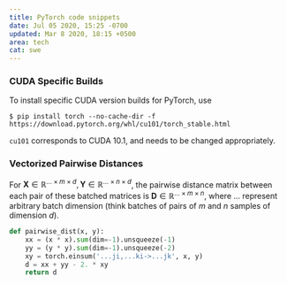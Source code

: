 ```yaml
---
title: PyTorch code snippets
date: Jul 05 2020, 15:25 -0700
updated: Mar 8 2020, 18:15 +0500
area: tech
cat: swe
---
```


### CUDA Specific Builds

To install specific CUDA version builds for PyTorch, use

```shell
$ pip install torch --no-cache-dir -f https://download.pytorch.org/whl/cu101/torch_stable.html
```

`cu101` corresponds to CUDA 10.1, and needs to be changed appropriately.

### Vectorized Pairwise Distances

For $\mathbf{X} \in \mathbb{R}^{... \times m \times d}, \mathbf{Y} \in \mathbb{R}^{... \times n \times d}$, the pairwise distance matrix between each pair of these batched matrices is $\mathbf{D} \in \mathbb{R}^{... \times m \times n}$, where ... represent arbitrary batch dimension (think batches of pairs of $m$ and $n$ samples of dimension $d$).

```python
def pairwise_dist(x, y):
    xx = (x * x).sum(dim=-1).unsqueeze(-1)
    yy = (y * y).sum(dim=-1).unsqueeze(-2)
    xy = torch.einsum('...ji,...ki->...jk', x, y)
    d = xx + yy - 2. * xy
    return d
```
